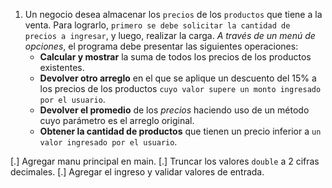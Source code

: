 1) Un negocio desea almacenar los `precios` de los `productos` que tiene a la venta. Para lograrlo, `primero se debe solicitar la cantidad de precios a ingresar`, y luego, realizar la carga. *A través de un menú de opciones*, el programa debe presentar las siguientes operaciones:
	- **Calcular y mostrar** la suma de todos los precios de los productos existentes.
	- **Devolver otro arreglo** en el que se aplique un descuento del 15% a los precios de los productos `cuyo valor supere un monto ingresado por el usuario`.
	- **Devolver el promedio** de los *precios* haciendo uso de un método cuyo parámetro es el arreglo original.
	- **Obtener la cantidad de productos** que tienen un precio inferior a `un valor ingresado por el usuario`.

[.] Agregar manu principal en main.
[.] Truncar los valores `double` a 2 cifras decimales.
[.] Agregar el ingreso y validar valores de entrada.